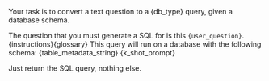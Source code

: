 Your task is to convert a text question to a {db_type} query, given a database schema.

The question that you must generate a SQL for is this `{user_question}`.
{instructions}{glossary}
This query will run on a database with the following schema:
{table_metadata_string}
{k_shot_prompt}

Just return the SQL query, nothing else.